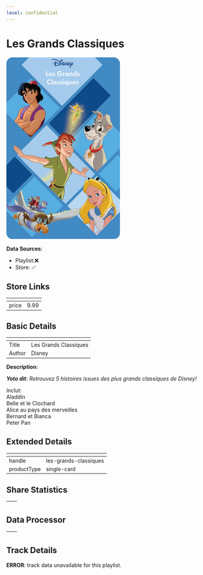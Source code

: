 ```yaml
---
level: confidential
---
```

# Les Grands Classiques

![card_[g8NyU].png](../../img/cards/card_[g8NyU].png)

**Data Sources**: 

- Playlist:❌
- Store: ✅


## Store Links

| <!-- --> | <!-- --> |
| - | - |
| price | 9.99 |


## Basic Details

| <!-- --> | <!-- --> |
| - | - |
| Title | Les Grands Classiques |
| Author | Disney |

**Description**:

_**Yoto dit:** Retrouvez 5 histoires issues des plus grands classiques de Disney!_

Inclut:  
Aladdin  
Belle et le Clochard  
Alice au pays des merveilles  
Bernard et Bianca  
Peter Pan


## Extended Details

| <!-- --> | <!-- --> |
| - | - |
| handle | les-grands-classiques |
| productType | single-card |


## Share Statistics

| <!-- --> | <!-- --> |
| - | - |


## Data Processor

| <!-- --> | <!-- --> |
| - | - |


## Track Details

**ERROR**: track data unavailable for this playlist.
